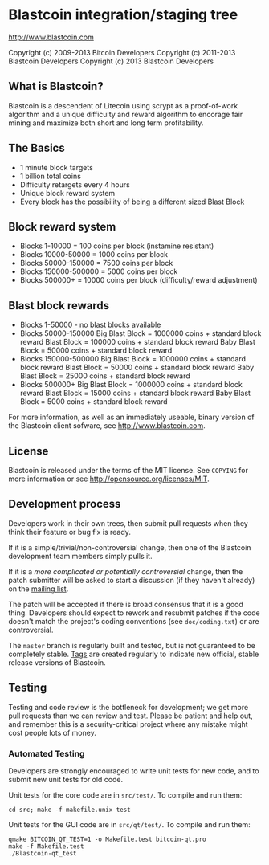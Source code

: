 Blastcoin integration/staging tree
================================

http://www.blastcoin.com

Copyright (c) 2009-2013 Bitcoin Developers
Copyright (c) 2011-2013 Blastcoin Developers
Copyright (c) 2013 Blastcoin Developers

What is Blastcoin?
----------------

Blastcoin is a descendent of Litecoin using scrypt as a proof-of-work algorithm
and a unique difficulty and reward algorithm to encorage fair mining and
maximize both short and long term profitability.
 
## The Basics
 - 1 minute block targets
 - 1 billion total coins
 - Difficulty retargets every 4 hours
 - Unique block reward system
 - Every block has the possibility of being a different sized Blast Block

## Block reward system
 - Blocks 1-10000 = 100 coins per block (instamine resistant)
 - Blocks 10000-50000 = 1000 coins per block
 - Blocks 50000-150000 = 7500 coins per block
 - Blocks 150000-500000 = 5000 coins per block
 - Blocks 500000+ = 10000 coins per block (difficulty/reward adjustment)

## Blast block rewards
- Blocks 1-50000 - no blast blocks available
- Blocks 50000-150000
 	Big Blast Block = 1000000 coins + standard block reward
    Blast Block = 100000 coins + standard block reward
    Baby Blast Block = 50000 coins + standard block reward
- Blocks 150000-500000
 	Big Blast Block = 1000000 coins + standard block reward
    Blast Block = 50000 coins + standard block reward
    Baby Blast Block = 25000 coins + standard block reward
- Blocks 500000+
 	Big Blast Block = 1000000 coins + standard block reward
    Blast Block = 15000 coins + standard block reward
    Baby Blast Block = 5000 coins + standard block reward

For more information, as well as an immediately useable, binary version of
the Blastcoin client sofware, see http://www.blastcoin.com.

License
-------

Blastcoin is released under the terms of the MIT license. See `COPYING` for more
information or see http://opensource.org/licenses/MIT.

Development process
-------------------

Developers work in their own trees, then submit pull requests when they think
their feature or bug fix is ready.

If it is a simple/trivial/non-controversial change, then one of the Blastcoin
development team members simply pulls it.

If it is a *more complicated or potentially controversial* change, then the patch
submitter will be asked to start a discussion (if they haven't already) on the
[mailing list](http://sourceforge.net/mailarchive/forum.php?forum_name=bitcoin-development).

The patch will be accepted if there is broad consensus that it is a good thing.
Developers should expect to rework and resubmit patches if the code doesn't
match the project's coding conventions (see `doc/coding.txt`) or are
controversial.

The `master` branch is regularly built and tested, but is not guaranteed to be
completely stable. [Tags](https://github.com/bitcoin/bitcoin/tags) are created
regularly to indicate new official, stable release versions of Blastcoin.

Testing
-------

Testing and code review is the bottleneck for development; we get more pull
requests than we can review and test. Please be patient and help out, and
remember this is a security-critical project where any mistake might cost people
lots of money.

### Automated Testing

Developers are strongly encouraged to write unit tests for new code, and to
submit new unit tests for old code.

Unit tests for the core code are in `src/test/`. To compile and run them:

    cd src; make -f makefile.unix test

Unit tests for the GUI code are in `src/qt/test/`. To compile and run them:

    qmake BITCOIN_QT_TEST=1 -o Makefile.test bitcoin-qt.pro
    make -f Makefile.test
    ./Blastcoin-qt_test

